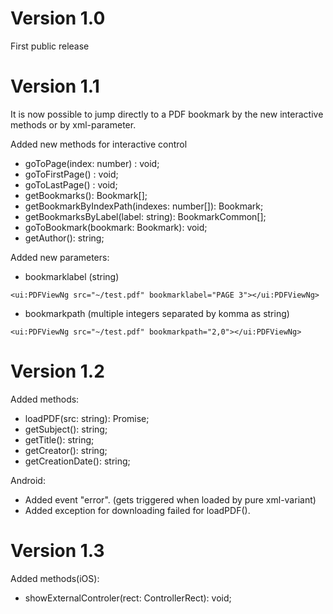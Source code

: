 # Version 1.0
First public release

# Version 1.1
It is now possible to jump directly to a PDF bookmark by the new interactive methods or by xml-parameter.

Added new methods for interactive control
* goToPage(index: number) : void;
* goToFirstPage() : void;
* goToLastPage() : void;
* getBookmarks(): Bookmark[];
* getBookmarkByIndexPath(indexes: number[]): Bookmark;
* getBookmarksByLabel(label: string): BookmarkCommon[];
* goToBookmark(bookmark: Bookmark): void;
* getAuthor(): string;

Added new parameters:
* bookmarklabel (string)
```
<ui:PDFViewNg src="~/test.pdf" bookmarklabel="PAGE 3"></ui:PDFViewNg>
```

* bookmarkpath (multiple integers separated by komma as string)
```
<ui:PDFViewNg src="~/test.pdf" bookmarkpath="2,0"></ui:PDFViewNg>
```

# Version 1.2
Added methods:
* loadPDF(src: string): Promise<any>;
* getSubject(): string;
* getTitle(): string;
* getCreator(): string;
* getCreationDate(): string;

Android:
* Added event "error". (gets triggered when loaded by pure xml-variant)
* Added exception for downloading failed for loadPDF().

# Version 1.3
Added methods(iOS):
* showExternalControler(rect: ControllerRect): void;
